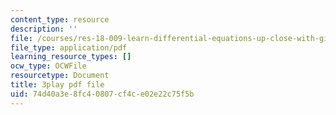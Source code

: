 ```yaml
---
content_type: resource
description: ''
file: /courses/res-18-009-learn-differential-equations-up-close-with-gilbert-strang-and-cleve-moler-fall-2015/74d40a3e8fc40807cf4ce02e22c75f5b_ggWYkes-n6E.pdf
file_type: application/pdf
learning_resource_types: []
ocw_type: OCWFile
resourcetype: Document
title: 3play pdf file
uid: 74d40a3e-8fc4-0807-cf4c-e02e22c75f5b
---
```

